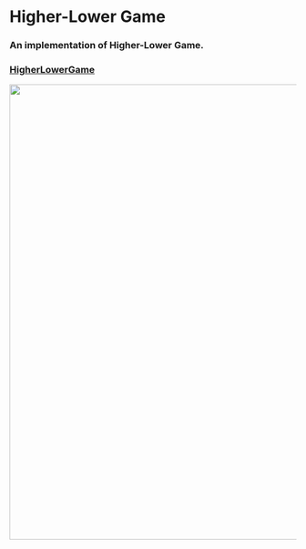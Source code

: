 # Higher-Lower Game

### An implementation of Higher-Lower Game.  
### [HigherLowerGame](https://repl.it/@abhijeetpandit/HigherLowerGame?embed=1&output=1#main.py)

<img src= 'https://user-images.githubusercontent.com/65078610/104993409-cd185080-5a48-11eb-88b0-573dc2ba7e95.png' width="800">
